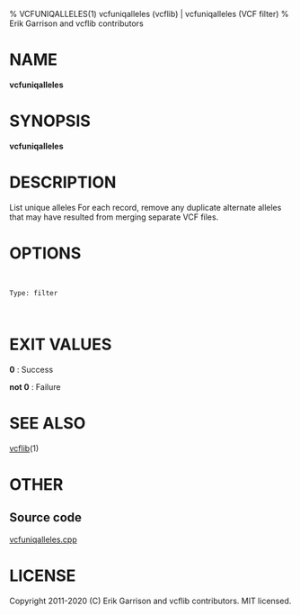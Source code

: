 % VCFUNIQALLELES(1) vcfuniqalleles (vcflib) | vcfuniqalleles (VCF filter)
% Erik Garrison and vcflib contributors

# NAME

**vcfuniqalleles**

# SYNOPSIS

**vcfuniqalleles** <vcf file>

# DESCRIPTION

List unique alleles For each record, remove any duplicate alternate alleles that may have resulted from merging separate VCF files.



# OPTIONS

```


Type: filter

      

```





# EXIT VALUES

**0**
: Success

**not 0**
: Failure

# SEE ALSO



[vcflib](./vcflib.md)(1)



# OTHER

## Source code

[vcfuniqalleles.cpp](https://github.com/vcflib/vcflib/blob/master/src/vcfuniqalleles.cpp)

# LICENSE

Copyright 2011-2020 (C) Erik Garrison and vcflib contributors. MIT licensed.

<!--
  Created with ./scripts/bin2md.rb scripts/bin2md-template.erb
-->
